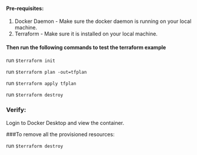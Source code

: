 #### Pre-requisites:
1. Docker Daemon - Make sure the docker daemon is running on your local machine.
2. Terraform - Make sure it is installed on your local machine.

#### Then run the following commands to test the terraform example

run `$terraform init`

run `$terraform plan -out=tfplan`

run `$terraform apply tfplan`

run `$terraform destroy`

### Verify:

Login to Docker Desktop and view the container.

###To remove all the provisioned resources:

run `$terraform destroy`
